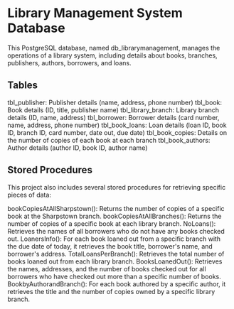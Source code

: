 # Library Management System Database
This PostgreSQL database, named db_librarymanagement, manages the operations of a library system, including details about books, branches, publishers, authors, borrowers, and loans.

## Tables
tbl_publisher: Publisher details (name, address, phone number)
tbl_book: Book details (ID, title, publisher name)
tbl_library_branch: Library branch details (ID, name, address)
tbl_borrower: Borrower details (card number, name, address, phone number)
tbl_book_loans: Loan details (loan ID, book ID, branch ID, card number, date out, due date)
tbl_book_copies: Details on the number of copies of each book at each branch
tbl_book_authors: Author details (author ID, book ID, author name)
## Stored Procedures
This project also includes several stored procedures for retrieving specific pieces of data:

bookCopiesAtAllSharpstown(): Returns the number of copies of a specific book at the Sharpstown branch.
bookCopiesAtAllBranches(): Returns the number of copies of a specific book at each library branch.
NoLoans(): Retrieves the names of all borrowers who do not have any books checked out.
LoanersInfo(): For each book loaned out from a specific branch with the due date of today, it retrieves the book title, borrower's name, and borrower's address.
TotalLoansPerBranch(): Retrieves the total number of books loaned out from each library branch.
BooksLoanedOut(): Retrieves the names, addresses, and the number of books checked out for all borrowers who have checked out more than a specific number of books.
BookbyAuthorandBranch(): For each book authored by a specific author, it retrieves the title and the number of copies owned by a specific library branch.
